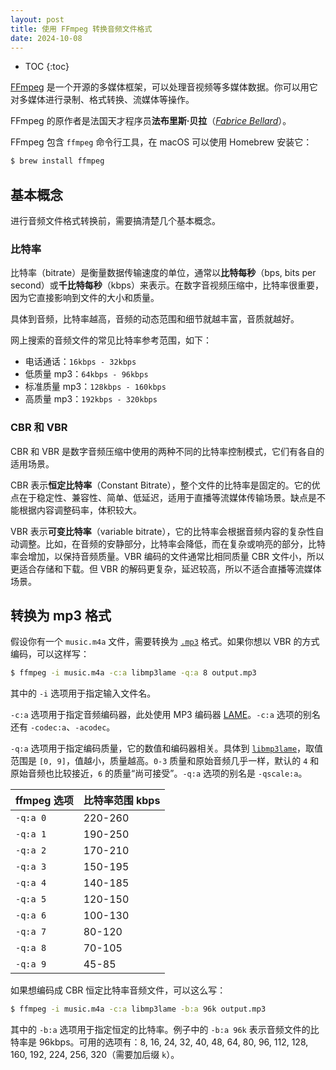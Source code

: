 ```yaml
---
layout: post
title: 使用 FFmpeg 转换音频文件格式
date: 2024-10-08
---
```


* TOC
{:toc}

[FFmpeg][ffmpeg] 是一个开源的多媒体框架，可以处理音视频等多媒体数据。你可以用它对多媒体进行录制、格式转换、流媒体等操作。

FFmpeg 的原作者是法国天才程序员**法布里斯·贝拉**（[*Fabrice Bellard*][bellard]）。

FFmpeg 包含 `ffmpeg` 命令行工具，在 macOS 可以使用 Homebrew 安装它：

```bash
$ brew install ffmpeg
```

## 基本概念

进行音频文件格式转换前，需要搞清楚几个基本概念。

### 比特率

比特率（bitrate）是衡量数据传输速度的单位，通常以**比特每秒**（bps, bits per second）或**千比特每秒**（kbps）来表示。在数字音视频压缩中，比特率很重要，因为它直接影响到文件的大小和质量。

具体到音频，比特率越高，音频的动态范围和细节就越丰富，音质就越好。

网上搜索的音频文件的常见比特率参考范围，如下：

- 电话通话：`16kbps - 32kbps`
- 低质量 mp3：`64kbps - 96kbps`
- 标准质量 mp3：`128kbps - 160kbps`
- 高质量 mp3：`192kbps - 320kbps`

### CBR 和 VBR

CBR 和 VBR 是数字音频压缩中使用的两种不同的比特率控制模式，它们有各自的适用场景。

CBR 表示**恒定比特率**（Constant Bitrate），整个文件的比特率是固定的。它的优点在于稳定性、兼容性、简单、低延迟，适用于直播等流媒体传输场景。缺点是不能根据内容调整码率，体积较大。

VBR 表示**可变比特率**（variable bitrate），它的比特率会根据音频内容的复杂性自动调整。比如，在音频的安静部分，比特率会降低，而在复杂或响亮的部分，比特率会增加，以保持音频质量。VBR 编码的文件通常比相同质量 CBR 文件小，所以更适合存储和下载。但 VBR 的解码更复杂，延迟较高，所以不适合直播等流媒体场景。

## 转换为 mp3 格式

假设你有一个 `music.m4a` 文件，需要转换为 [`.mp3`][mp3] 格式。如果你想以 VBR 的方式编码，可以这样写：

```bash
$ ffmpeg -i music.m4a -c:a libmp3lame -q:a 8 output.mp3
```

其中的 `-i` 选项用于指定输入文件名。

`-c:a` 选项用于指定音频编码器，此处使用 MP3 编码器 [LAME][lame]。`-c:a` 选项的别名还有 `-codec:a`、`-acodec`。

`-q:a` 选项用于指定编码质量，它的数值和编码器相关。具体到 [`libmp3lame`][ffmpeg-mp3]，取值范围是 `[0, 9]`，值越小，质量越高。`0-3` 质量和原始音频几乎一样，默认的 `4` 和原始音频也比较接近，`6` 的质量“尚可接受”。`-q:a` 选项的别名是 `-qscale:a`。

| ffmpeg 选项 | 比特率范围 kbps |
| --- | --- |
| `-q:a 0` | 220-260 |
| `-q:a 1` | 190-250 |
| `-q:a 2` | 170-210 |
| `-q:a 3` | 150-195 |
| `-q:a 4` | 140-185 |
| `-q:a 5` | 120-150 |
| `-q:a 6` | 100-130 |
| `-q:a 7` | 80-120 |
| `-q:a 8` | 70-105 |
| `-q:a 9` | 45-85 |

如果想编码成 CBR 恒定比特率音频文件，可以这么写：

```bash
$ ffmpeg -i music.m4a -c:a libmp3lame -b:a 96k output.mp3
```

其中的 `-b:a` 选项用于指定恒定的比特率。例子中的 `-b:a 96k` 表示音频文件的比特率是 96kbps。可用的选项有：8, 16, 24, 32, 40, 48, 64, 80, 96, 112, 128, 160, 192, 224, 256, 320（需要加后缀 `k`）。

[ffmpeg]: https://ffmpeg.org/ "FFmpeg"
[bellard]: https://bellard.org/ "Fabrice Bellard"
[mp3]: https://www.mp3-history.com/en/whatismp3.html "What is mp3?"
[audio-codecs]: https://developer.mozilla.org/en-US/docs/Web/Media/Formats/Audio_codecs "Web audio codec guide"
[lame]: https://lame.sourceforge.io/ "The LAME Project"
[ffmpeg-mp3]: https://trac.ffmpeg.org/wiki/Encode/MP3 "FFmpeg MP3 Encoding Guide"